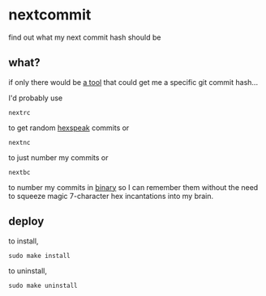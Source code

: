 # nextcommit

find out what my next commit hash should be

## what?

if only there would be [a tool](https://github.com/not-an-aardvark/lucky-commit)
that could get me a specific git commit hash...

I'd probably use
```
nextrc
```
to get random [hexspeak](https://en.wikipedia.org/wiki/Hexspeak) commits or
```
nextnc
```
to just number my commits or
```
nextbc
```
to number my commits in [binary](https://en.wikipedia.org/wiki/Binary_number)
so I can remember them without the need to squeeze magic 7-character hex
incantations into my brain.

## deploy

to install,
```
sudo make install
```
to uninstall,
```
sudo make uninstall
```

